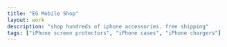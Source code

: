 ```yaml
---
title: "EG Mobile Shop"
layout: work
description: "shop hundreds of iphone accessories. free shipping"
tags: ["iPhone screen protectors", "iPhone cases", "iPhone chargers"]
---
```

